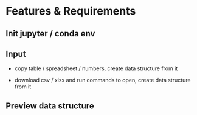 # Features & Requirements

## Init jupyter / conda env

## Input

- copy table / spreadsheet / numbers, create data structure from it

- download csv / xlsx and run commands to open, create data structure from it

## Preview data structure

